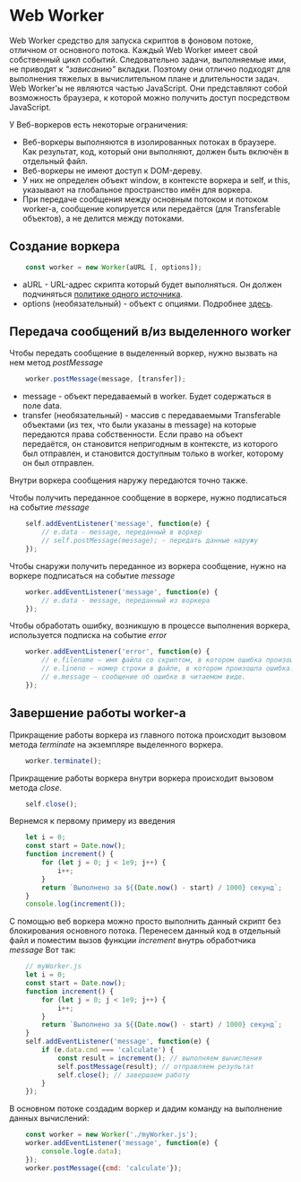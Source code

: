 # Web Worker

Web Worker средство для запуска скриптов в фоновом потоке, отличном от основного потока. Каждый Web Worker имеет свой собственный цикл событий. Следовательно задачи, выполняемые ими, не приводят к *"зависанию"* вкладки. Поэтому они отлично подходят для выполнения тяжелых в вычислительном плане и длительности задач.
Web Worker'ы не являются частью JavaScript. Они представляют собой возможность браузера, к которой можно получить доступ посредством JavaScript.

У Веб-воркеров есть некоторые ограничения:
* Веб-воркеры выполняются в изолированных потоках в браузере. Как результат, код, который они выполняют, должен быть включён в отдельный файл.
* Веб-воркеры не имеют доступ к DOM-дереву.
* У них не определен объект window, в контексте воркера и self, и this, указывают на глобальное пространство имён для воркера.
* При передаче сообщения между основным потоком и потоком worker-а, сообщение копируется или передаётся (для Transferable объектов), а не делится между потоками.

## Создание воркера

```javascript
    const worker = new Worker(aURL [, options]);
```

* aURL - URL-адрес скрипта который будет выполняться. Он должен подчиняться [политике одного источника](https://developer.mozilla.org/ru/docs/Web/Security/Same-origin_policy).
* options (необязательный) - объект с опциями. Подробнее [здесь](https://developer.mozilla.org/ru/docs/Web/API/Worker/Worker).

## Передача сообщений в/из выделенного worker
Чтобы передать сообщение в выделенный воркер, нужно вызвать на нем метод *postMessage*

```javascript
    worker.postMessage(message, [transfer]);
```

* message - объект передаваемый в worker. Будет содержаться в поле data.
* transfer (необязательный) - массив с передаваемыми Transferable объектами (из тех, что были указаны в message) на которые передаются права собственности. Если право на объект передаётся, он становится непригодным в контексте, из которого был отправлен, и становится доступным только в worker, которому он был отправлен.

Внутри воркера сообщения наружу передаются точно также.

Чтобы получить переданное сообщение в воркере, нужно подписаться на событие *message*

```javascript
    self.addEventListener('message', function(e) {
        // e.data - message, переданный в воркер
        // self.postMessage(message); - передать данные наружу
    });
```

Чтобы снаружи получить переданное из воркера сообщение, нужно на воркере подписаться на событие *message*

```javascript
    worker.addEventListener('message', function(e) {
        // e.data - message, переданный из воркера
    });
```

Чтобы обработать ошибку, возникшую в процессе выполнения воркера, используется подписка на событие *error*

```javascript
    worker.addEventListener('error', function(e) {
        // e.filename — имя файла со скриптом, в котором ошибка произошла.
        // e.lineno — номер строки в файле, в котором произошла ошибка.
        // e.message — cообщение об ошибке в читаемом виде.
    });
```

## Завершение работы worker-а

Прикращение работы воркера из главного потока происходит вызовом метода *terminate* на экземпляре выделенного воркера.

```javascript
    worker.terminate();
```

Прикращение работы воркера внутри воркера происходит вызовом метода *close*.

```javascript
    self.close();
```

Вернемся к первому примеру из введения

```javascript
    let i = 0;
    const start = Date.now();
    function increment() {
        for (let j = 0; j < 1e9; j++) {
            i++;
        }
        return `Выполнено за ${(Date.now() - start) / 1000} секунд`;
    }
    console.log(increment());
```

С помощью веб воркера можно просто выполнить данный скрипт без блокирования основного потока.
Перенесем данный код в отдельный файл и поместим вызов функции *increment* внутрь обработчика *message*
Вот так:

```javascript
    // myWorker.js
    let i = 0;
    const start = Date.now();
    function increment() {
        for (let j = 0; j < 1e9; j++) {
            i++;
        }
        return `Выполнено за ${(Date.now() - start) / 1000} секунд`;
    }
    self.addEventListener('message', function(e) {
        if (e.data.cmd === 'calculate') {
            const result = increment(); // выполняем вычисления
            self.postMessage(result); // отправляем результат
            self.close(); // завершаем работу
        }
    });
```

В основном потоке создадим воркер и дадим команду на выполнение данных вычислений:

```javascript
    const worker = new Worker('./myWorker.js');
    worker.addEventListener('message', function(e) {
        console.log(e.data);
    });
    worker.postMessage({cmd: 'calculate'});
```